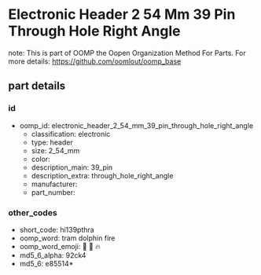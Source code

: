 # Electronic Header 2 54 Mm 39 Pin Through Hole Right Angle  

note: This is part of OOMP the Oopen Organization Method For Parts. For more details: https://github.com/oomlout/oomp_base

##  part details





### id
* oomp_id: electronic_header_2_54_mm_39_pin_through_hole_right_angle
  * classification: electronic
  * type: header
  * size: 2_54_mm
  * color: 
  * description_main: 39_pin
  * description_extra: through_hole_right_angle
  * manufacturer: 
  * part_number: 

### other_codes
* short_code: hi139pthra
* oomp_word: tram dolphin fire
* oomp_word_emoji: :tram: :dolphin: :fire:
* md5_6_alpha: 92ck4
* md5_6: e85514* 